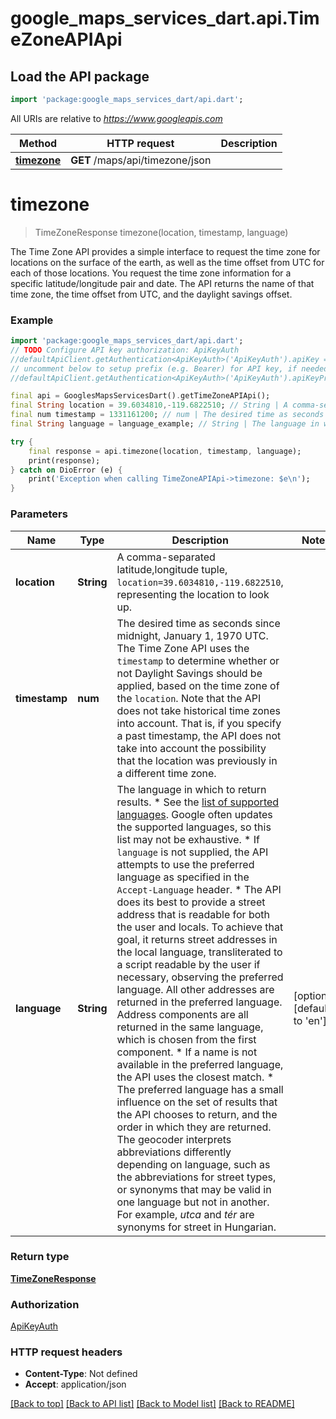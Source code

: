# google_maps_services_dart.api.TimeZoneAPIApi

## Load the API package
```dart
import 'package:google_maps_services_dart/api.dart';
```

All URIs are relative to *https://www.googleapis.com*

Method | HTTP request | Description
------------- | ------------- | -------------
[**timezone**](TimeZoneAPIApi.md#timezone) | **GET** /maps/api/timezone/json | 


# **timezone**
> TimeZoneResponse timezone(location, timestamp, language)



The Time Zone API provides a simple interface to request the time zone for locations on the surface of the earth, as well as the time offset from UTC for each of those locations. You request the time zone information for a specific latitude/longitude pair and date. The API returns the name of that time zone, the time offset from UTC, and the daylight savings offset. 

### Example
```dart
import 'package:google_maps_services_dart/api.dart';
// TODO Configure API key authorization: ApiKeyAuth
//defaultApiClient.getAuthentication<ApiKeyAuth>('ApiKeyAuth').apiKey = 'YOUR_API_KEY';
// uncomment below to setup prefix (e.g. Bearer) for API key, if needed
//defaultApiClient.getAuthentication<ApiKeyAuth>('ApiKeyAuth').apiKeyPrefix = 'Bearer';

final api = GooglesMapsServicesDart().getTimeZoneAPIApi();
final String location = 39.6034810,-119.6822510; // String | A comma-separated latitude,longitude tuple, `location=39.6034810,-119.6822510`, representing the location to look up. 
final num timestamp = 1331161200; // num | The desired time as seconds since midnight, January 1, 1970 UTC. The Time Zone API uses the `timestamp` to determine whether or not Daylight Savings should be applied, based on the time zone of the `location`.   Note that the API does not take historical time zones into account. That is, if you specify a past timestamp, the API does not take into account the possibility that the location was previously in a different time zone. 
final String language = language_example; // String | The language in which to return results.  * See the [list of supported languages](https://developers.google.com/maps/faq#languagesupport). Google often updates the supported languages, so this list may not be exhaustive. * If `language` is not supplied, the API attempts to use the preferred language as specified in the `Accept-Language` header. * The API does its best to provide a street address that is readable for both the user and locals. To achieve that goal, it returns street addresses in the local language, transliterated to a script readable by the user if necessary, observing the preferred language. All other addresses are returned in the preferred language. Address components are all returned in the same language, which is chosen from the first component. * If a name is not available in the preferred language, the API uses the closest match. * The preferred language has a small influence on the set of results that the API chooses to return, and the order in which they are returned. The geocoder interprets abbreviations differently depending on language, such as the abbreviations for street types, or synonyms that may be valid in one language but not in another. For example, _utca_ and _tér_ are synonyms for street in Hungarian.

try {
    final response = api.timezone(location, timestamp, language);
    print(response);
} catch on DioError (e) {
    print('Exception when calling TimeZoneAPIApi->timezone: $e\n');
}
```

### Parameters

Name | Type | Description  | Notes
------------- | ------------- | ------------- | -------------
 **location** | **String**| A comma-separated latitude,longitude tuple, `location=39.6034810,-119.6822510`, representing the location to look up.  | 
 **timestamp** | **num**| The desired time as seconds since midnight, January 1, 1970 UTC. The Time Zone API uses the `timestamp` to determine whether or not Daylight Savings should be applied, based on the time zone of the `location`.   Note that the API does not take historical time zones into account. That is, if you specify a past timestamp, the API does not take into account the possibility that the location was previously in a different time zone.  | 
 **language** | **String**| The language in which to return results.  * See the [list of supported languages](https://developers.google.com/maps/faq#languagesupport). Google often updates the supported languages, so this list may not be exhaustive. * If `language` is not supplied, the API attempts to use the preferred language as specified in the `Accept-Language` header. * The API does its best to provide a street address that is readable for both the user and locals. To achieve that goal, it returns street addresses in the local language, transliterated to a script readable by the user if necessary, observing the preferred language. All other addresses are returned in the preferred language. Address components are all returned in the same language, which is chosen from the first component. * If a name is not available in the preferred language, the API uses the closest match. * The preferred language has a small influence on the set of results that the API chooses to return, and the order in which they are returned. The geocoder interprets abbreviations differently depending on language, such as the abbreviations for street types, or synonyms that may be valid in one language but not in another. For example, _utca_ and _tér_ are synonyms for street in Hungarian. | [optional] [default to 'en']

### Return type

[**TimeZoneResponse**](TimeZoneResponse.md)

### Authorization

[ApiKeyAuth](../README.md#ApiKeyAuth)

### HTTP request headers

 - **Content-Type**: Not defined
 - **Accept**: application/json

[[Back to top]](#) [[Back to API list]](../README.md#documentation-for-api-endpoints) [[Back to Model list]](../README.md#documentation-for-models) [[Back to README]](../README.md)

